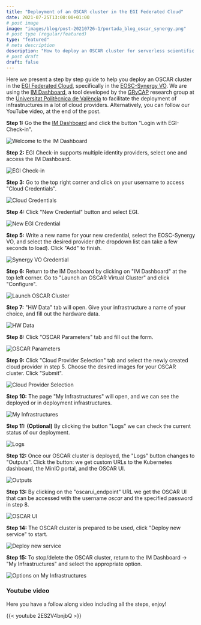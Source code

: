 ```yaml
---
title: "Deployment of an OSCAR cluster in the EGI Federated Cloud"
date: 2021-07-25T13:00:00+01:00
# post image
image: "images/blog/post-20210726-1/portada_blog_oscar_synergy.png"
# post type (regular/featured)
type: "featured"
# meta description
description: "How to deploy an OSCAR cluster for serverless scientific computing in the EGI Cloud infrastructure"
# post draft
draft: false
---
```


Here we present a step by step guide to help you deploy an OSCAR cluster in the [EGI Federated Cloud]( https://www.egi.eu), specifically in the [EOSC-Synergy VO](https://infra.eosc-synergy.eu/vos/#synergy). We are using the [IM Dashboard](https://appsgrycap.i3m.upv.es:31443/im-dashboard/login), a tool developed by the [GRyCAP](https://www.grycap.upv.es/) research group at the [Universitat Politècnica de València](https://www.upv.es/) to facilitate the deployment of infrastructures in a lot of cloud providers. Alternatively, you can follow our YouTube video, at the end of the post.

**Step 1:** Go the the [IM Dashboard](https://appsgrycap.i3m.upv.es:31443/im-dashboard/login) and click the button "Login with EGI-Check-in".

![Welcome to the IM Dashboard](../../images/blog/post-20210726-1/001.png)

**Step 2:** EGI Check-in supports multiple identity providers, select one and access the IM Dashboard.

![EGI Check-in](../../images/blog/post-20210726-1/002.png)

**Step 3:** Go to the top right corner and click on your username to access "Cloud Credentials".

![Cloud Credentials](../../images/blog/post-20210726-1/003.png)

**Step 4:** Click "New Credential" button and select EGI.

![New EGI Credential](../../images/blog/post-20210726-1/005.png)

**Step 5:** Write a new name for your new credential, select the EOSC-Synergy VO, and select the desired provider (the dropdown list can take a few seconds to load). Click "Add" to finish.

![Synergy VO Credential](../../images/blog/post-20210726-1/006.png)

**Step 6:** Return to the IM Dashboard by clicking on "IM Dashboard" at the top left corner. Go to "Launch an OSCAR Virtual Cluster" and click "Configure".

![Launch OSCAR Cluster](../../images/blog/post-20210726-1/009.png)

**Step 7:** "HW Data" tab will open. Give your infrastructure a name of your choice, and fill out the hardware data.

![HW Data](../../images/blog/post-20210726-1/010.png)

**Step 8:** Click "OSCAR Parameters" tab and fill out the form.

![OSCAR Parameters](../../images/blog/post-20210726-1/011.png)

**Step 9:** Click "Cloud Provider Selection" tab and select the newly created cloud provider in step 5. Choose the desired images for your OSCAR cluster. Click "Submit".

![Cloud Provider Selection](../../images/blog/post-20210726-1/013.png)

**Step 10:** The page "My Infrastructures" will open, and we can see the deployed or in deployment infrastructures. 

![My Infrastructures](../../images/blog/post-20210726-1/014.png)

**Step 11: (Optional)** By clicking the button "Logs" we can check the current status of our deployment.

![Logs](../../images/blog/post-20210726-1/015.png)

**Step 12:** Once our OSCAR cluster is deployed, the "Logs" button changes to "Outputs". Click the button: we get custom URLs to the Kubernetes dashboard, the MinIO portal, and the OSCAR UI.

![Outputs](../../images/blog/post-20210726-1/017.png)

**Step 13:** By clicking on the "oscarui_endpoint" URL we get the OSCAR UI that can be accessed with the username *oscar* and the specified password in step 8.

![OSCAR UI](../../images/blog/post-20210726-1/018.png)

**Step 14:** The OSCAR cluster is prepared to be used, click "Deploy new service" to start.

![Deploy new service](../../images/blog/post-20210726-1/019.png)

**Step 15:** To stop/delete the OSCAR cluster, return to the IM Dashboard -> "My Infrastructures" and select the appropriate option.

![Options on My Infrastructures](../../images/blog/post-20210726-1/016.png)

### Youtube video

Here you have a follow along video including all the steps, enjoy!

{{< youtube 2ES2V4bnjbQ >}}
